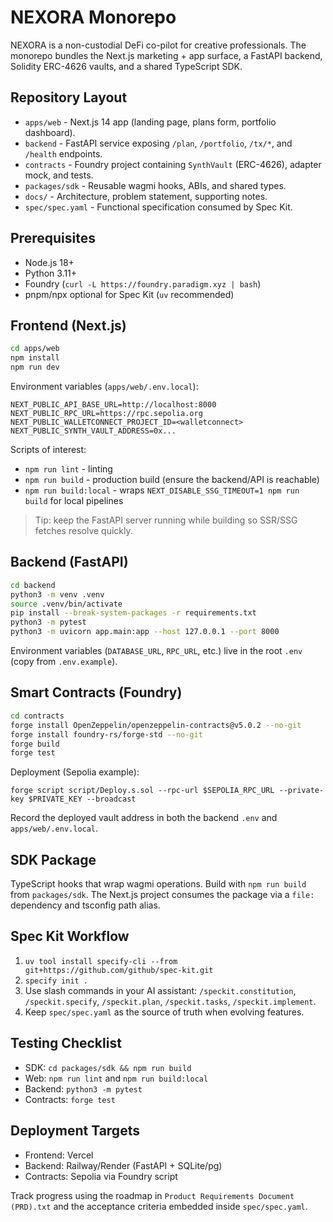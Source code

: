 # NEXORA Monorepo

NEXORA is a non-custodial DeFi co-pilot for creative professionals. The monorepo bundles the Next.js marketing + app surface, a FastAPI backend, Solidity ERC-4626 vaults, and a shared TypeScript SDK.

## Repository Layout

- `apps/web` - Next.js 14 app (landing page, plans form, portfolio dashboard).
- `backend` - FastAPI service exposing `/plan`, `/portfolio`, `/tx/*`, and `/health` endpoints.
- `contracts` - Foundry project containing `SynthVault` (ERC-4626), adapter mock, and tests.
- `packages/sdk` - Reusable wagmi hooks, ABIs, and shared types.
- `docs/` - Architecture, problem statement, supporting notes.
- `spec/spec.yaml` - Functional specification consumed by Spec Kit.

## Prerequisites

- Node.js 18+
- Python 3.11+
- Foundry (`curl -L https://foundry.paradigm.xyz | bash`)
- pnpm/npx optional for Spec Kit (`uv` recommended)

## Frontend (Next.js)

```bash
cd apps/web
npm install
npm run dev
```

Environment variables (`apps/web/.env.local`):

```
NEXT_PUBLIC_API_BASE_URL=http://localhost:8000
NEXT_PUBLIC_RPC_URL=https://rpc.sepolia.org
NEXT_PUBLIC_WALLETCONNECT_PROJECT_ID=<walletconnect>
NEXT_PUBLIC_SYNTH_VAULT_ADDRESS=0x...
```

Scripts of interest:

- `npm run lint` - linting
- `npm run build` - production build (ensure the backend/API is reachable)
- `npm run build:local` - wraps `NEXT_DISABLE_SSG_TIMEOUT=1 npm run build` for local pipelines

> Tip: keep the FastAPI server running while building so SSR/SSG fetches resolve quickly.

## Backend (FastAPI)

```bash
cd backend
python3 -m venv .venv
source .venv/bin/activate
pip install --break-system-packages -r requirements.txt
python3 -m pytest
python3 -m uvicorn app.main:app --host 127.0.0.1 --port 8000
```

Environment variables (`DATABASE_URL`, `RPC_URL`, etc.) live in the root `.env` (copy from `.env.example`).

## Smart Contracts (Foundry)

```bash
cd contracts
forge install OpenZeppelin/openzeppelin-contracts@v5.0.2 --no-git
forge install foundry-rs/forge-std --no-git
forge build
forge test
```

Deployment (Sepolia example):

```
forge script script/Deploy.s.sol --rpc-url $SEPOLIA_RPC_URL --private-key $PRIVATE_KEY --broadcast
```

Record the deployed vault address in both the backend `.env` and `apps/web/.env.local`.

## SDK Package

TypeScript hooks that wrap wagmi operations. Build with `npm run build` from `packages/sdk`. The Next.js project consumes the package via a `file:` dependency and tsconfig path alias.

## Spec Kit Workflow

1. `uv tool install specify-cli --from git+https://github.com/github/spec-kit.git`
2. `specify init .`
3. Use slash commands in your AI assistant: `/speckit.constitution`, `/speckit.specify`, `/speckit.plan`, `/speckit.tasks`, `/speckit.implement`.
4. Keep `spec/spec.yaml` as the source of truth when evolving features.

## Testing Checklist

- SDK: `cd packages/sdk && npm run build`
- Web: `npm run lint` and `npm run build:local`
- Backend: `python3 -m pytest`
- Contracts: `forge test`

## Deployment Targets

- Frontend: Vercel
- Backend: Railway/Render (FastAPI + SQLite/pg)
- Contracts: Sepolia via Foundry script

Track progress using the roadmap in `Product Requirements Document (PRD).txt` and the acceptance criteria embedded inside `spec/spec.yaml`.
